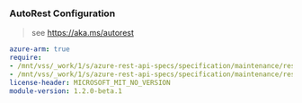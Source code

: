 ### AutoRest Configuration

> see https://aka.ms/autorest

``` yaml
azure-arm: true
require:
- /mnt/vss/_work/1/s/azure-rest-api-specs/specification/maintenance/resource-manager/readme.md
- /mnt/vss/_work/1/s/azure-rest-api-specs/specification/maintenance/resource-manager/readme.go.md
license-header: MICROSOFT_MIT_NO_VERSION
module-version: 1.2.0-beta.1
```
